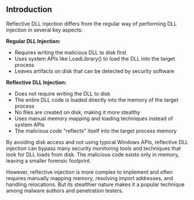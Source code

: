 ## Introduction

Reflective DLL injection differs from the regular way of performing DLL injection in several key aspects:

**Regular DLL Injection:**
- Requires writing the malicious DLL to disk first
- Uses system APIs like LoadLibrary() to load the DLL into the target process
- Leaves artifacts on disk that can be detected by security software

**Reflective DLL Injection:**
- Does not require writing the DLL to disk
- The entire DLL code is loaded directly into the memory of the target process
- No files are created on disk, making it more stealthy
- Uses manual memory mapping and loading techniques instead of system APIs
- The malicious code "reflects" itself into the target process memory

By avoiding disk access and not using typical Windows APIs, reflective DLL injection can bypass many security monitoring tools and techniques that look for DLL loads from disk. The malicious code exists only in memory, leaving a smaller forensic footprint.

However, reflective injection is more complex to implement and often requires manually mapping memory, resolving import addresses, and handling relocations. But its stealthier nature makes it a popular technique among malware authors and penetration testers.
